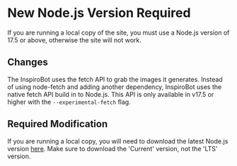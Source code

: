 # New Node.js Version Required

If you are running a local copy of the site, you must use a Node.js version of 17.5 or above, otherwise the site will not work.

## Changes

The InspiroBot uses the fetch API to grab the images it generates. Instead of using node-fetch and adding another dependency, InspiroBot uses the native fetch API build in to Node.js. This API is only available in v17.5 or higher with the `--experimental-fetch` flag.

## Required Modification

If you are running a local copy, you will need to download the latest Node.js version [here](https://nodejs.org/en/download/current/). Make sure to download the 'Current' version, not the 'LTS' version.
